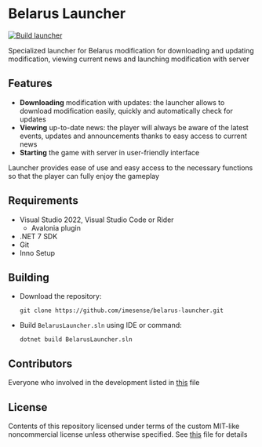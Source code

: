 # Belarus Launcher

[![Build launcher](https://github.com/imesense/belarus-launcher/actions/workflows/build-launcher.yml/badge.svg)](https://github.com/imesense/belarus-launcher/actions/workflows/build-launcher.yml)

Specialized launcher for Belarus modification for downloading and updating modification, viewing current news and launching modification with server

## Features

- **Downloading** modification with updates: the launcher allows to download modification easily, quickly and automatically check for updates
- **Viewing** up-to-date news: the player will always be aware of the latest events, updates and announcements thanks to easy access to current news
- **Starting** the game with server in user-friendly interface

Launcher provides ease of use and easy access to the necessary functions so that the player can fully enjoy the gameplay

## Requirements

- Visual Studio 2022, Visual Studio Code or Rider
  - Avalonia plugin
- .NET 7 SDK
- Git
- Inno Setup

## Building

- Download the repository:

  ```console
  git clone https://github.com/imesense/belarus-launcher.git
  ```

- Build `BelarusLauncher.sln` using IDE or command:

  ```console
  dotnet build BelarusLauncher.sln
  ```

## Contributors

Everyone who involved in the development listed in [this](./CONTRIBUTORS.md) file

## License

Contents of this repository licensed under terms of the custom MIT-like noncommercial license unless otherwise specified. See [this](./LICENSE) file for details
